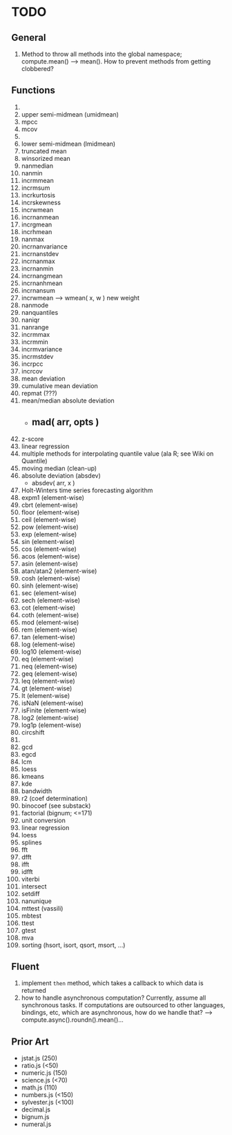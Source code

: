 TODO
====

## General

1. 	Method to throw all methods into the global namespace; compute.mean() --> mean(). How to prevent methods from getting clobbered?


## Functions

1. 	
2. 	upper semi-midmean (umidmean)
3. 	mpcc
4. 	mcov
5. 	
6. 	lower semi-midmean (lmidmean)
7. 	truncated mean
8. 	winsorized mean
9. 	nanmedian
10. nanmin
11. incrmmean
12. incrmsum
13. incrkurtosis
14. incrskewness
15. incrwmean
16. incrnanmean
17. incrgmean
18. incrhmean
19. nanmax
20. incrnanvariance
21. incrnanstdev
22. incrnanmax
23. incrnanmin
24. incrnangmean
25. incrnanhmean
26. incrnansum
27. incrwmean --> wmean( x, w ) new weight
28. nanmode
29. nanquantiles
30. naniqr
31. nanrange
32. incrmmax
33. incrmmin
34. incrmvariance
35. incrmstdev
36. incrpcc
37. incrcov
38. mean deviation
39. cumulative mean deviation
40. repmat (???)
41. mean/median absolute deviation
	- mad( arr, opts )
		- 
42. z-score
43. linear regression
44. multiple methods for interpolating quantile value (ala R; see Wiki on Quantile)
45. moving median (clean-up)
46. absolute deviation (absdev)
	- 	absdev( arr, x )
47. Holt-Winters time series forecasting algorithm
48. expm1 (element-wise)
49. cbrt (element-wise)
50. floor (element-wise)
51. ceil (element-wise)
52. pow (element-wise)
53. exp (element-wise)
54. sin (element-wise)
55. cos (element-wise)
56. acos (element-wise)
57. asin (element-wise)
58. atan/atan2 (element-wise)
59. cosh (element-wise)
60. sinh (element-wise)
61. sec (element-wise)
62. sech (element-wise)
63. cot (element-wise)
64. coth (element-wise)
65. mod (element-wise)
66. rem (element-wise)
67. tan (element-wise)
68. log (element-wise)
69. log10 (element-wise)
70. eq (element-wise)
71. neq (element-wise)
72. geq (element-wise)
73. leq (element-wise)
74. gt (element-wise)
75. lt (element-wise)
76. isNaN (element-wise)
77. isFinite (element-wise)
78. log2 (element-wise)
79. log1p (element-wise)
80. circshift
81. 
82. gcd
83. egcd
84. lcm
85. loess
86. kmeans
87. kde
88. bandwidth
89. r2 (coef determination)
90. binocoef (see substack)
91. factorial (bignum; <=171)
92. unit conversion
93. linear regression
94. loess
95. splines
96. fft
97. dfft
98. ifft
99. idfft
100. viterbi
101. intersect
102. setdiff
103. nanunique
104. mttest (vassili)
105. mbtest
106. ttest
107. gtest
108. mva
109. sorting (hsort, isort, qsort, msort, ...)



## Fluent

1. 	implement `then` method, which takes a callback to which data is returned
2. 	how to handle asynchronous computation? Currently, assume all synchronous tasks. If computations are outsourced to other languages, bindings, etc, which are asynchronous, how do we handle that? --> compute.async().roundn().mean()...



## Prior Art

*	jstat.js (250)
*	ratio.js (<50)
*	numeric.js (150)
*	science.js (<70)
*	math.js (110)
*	numbers.js (<150)
*	sylvester.js (<100)
*	decimal.js
*	bignum.js
*	numeral.js
